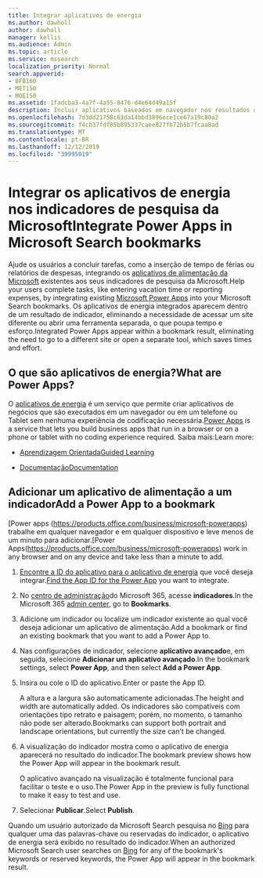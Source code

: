 ```yaml
---
title: Integrar aplicativos de energia
ms.author: dawholl
author: dawholl
manager: kellis
ms.audience: Admin
ms.topic: article
ms.service: mssearch
localization_priority: Normal
search.appverid:
- BFB160
- MET150
- MOE150
ms.assetid: 1fadcba3-4a7f-4a55-8476-d4e64d49a15f
description: Incluir aplicativos baseados em navegador nos resultados dos indicadores da pesquisa da Microsoft
ms.openlocfilehash: 7d3dd21758c63da14bbd3896ece1ce67a19c80a2
ms.sourcegitcommit: f4cb37fdf85b895337caee827fb72b5b7fcaa8ad
ms.translationtype: MT
ms.contentlocale: pt-BR
ms.lasthandoff: 12/12/2019
ms.locfileid: "39995019"
---
```

# <a name="integrate-power-apps-in-microsoft-search-bookmarks"></a><span data-ttu-id="75eda-103">Integrar os aplicativos de energia nos indicadores de pesquisa da Microsoft</span><span class="sxs-lookup"><span data-stu-id="75eda-103">Integrate Power Apps in Microsoft Search bookmarks</span></span>
   
<span data-ttu-id="75eda-104">Ajude os usuários a concluir tarefas, como a inserção de tempo de férias ou relatórios de despesas, integrando os [aplicativos de alimentação da Microsoft](https://products.office.com/business/microsoft-powerapps) existentes aos seus indicadores de pesquisa da Microsoft.</span><span class="sxs-lookup"><span data-stu-id="75eda-104">Help your users complete tasks, like entering vacation time or reporting expenses, by integrating existing [Microsoft Power Apps](https://products.office.com/business/microsoft-powerapps) into your Microsoft Search bookmarks.</span></span> <span data-ttu-id="75eda-105">Os aplicativos de energia integrados aparecem dentro de um resultado de indicador, eliminando a necessidade de acessar um site diferente ou abrir uma ferramenta separada, o que poupa tempo e esforço.</span><span class="sxs-lookup"><span data-stu-id="75eda-105">Integrated Power Apps appear within a bookmark result, eliminating the need to go to a different site or open a separate tool, which saves times and effort.</span></span>
  
## <a name="what-are-power-apps"></a><span data-ttu-id="75eda-106">O que são aplicativos de energia?</span><span class="sxs-lookup"><span data-stu-id="75eda-106">What are Power Apps?</span></span>

<span data-ttu-id="75eda-107">O [aplicativos de energia](https://products.office.com/business/microsoft-powerapps) é um serviço que permite criar aplicativos de negócios que são executados em um navegador ou em um telefone ou Tablet sem nenhuma experiência de codificação necessária.</span><span class="sxs-lookup"><span data-stu-id="75eda-107">[Power Apps](https://products.office.com/business/microsoft-powerapps) is a service that lets you build business apps that run in a browser or on a phone or tablet with no coding experience required.</span></span> <span data-ttu-id="75eda-108">Saiba mais:</span><span class="sxs-lookup"><span data-stu-id="75eda-108">Learn more:</span></span>
  
- [<span data-ttu-id="75eda-109">Aprendizagem Orientada</span><span class="sxs-lookup"><span data-stu-id="75eda-109">Guided Learning</span></span>](https://docs.microsoft.com/learn/browse/?products=powerapps)
    
- [<span data-ttu-id="75eda-110">Documentação</span><span class="sxs-lookup"><span data-stu-id="75eda-110">Documentation</span></span>](https://docs.microsoft.com/powerapps/)
    
## <a name="add-a-power-app-to-a-bookmark"></a><span data-ttu-id="75eda-111">Adicionar um aplicativo de alimentação a um indicador</span><span class="sxs-lookup"><span data-stu-id="75eda-111">Add a Power App to a bookmark</span></span>

<span data-ttu-id="75eda-112">[Power apps (https://products.office.com/business/microsoft-powerapps) trabalhe em qualquer navegador e em qualquer dispositivo e leve menos de um minuto para adicionar.</span><span class="sxs-lookup"><span data-stu-id="75eda-112">[Power Apps(https://products.office.com/business/microsoft-powerapps) work in any browser and on any device and take less than a minute to add.</span></span>
  
1. <span data-ttu-id="75eda-113">[Encontre a ID do aplicativo para o aplicativo de energia](https://docs.microsoft.com/powerapps/maker/canvas-apps/get-sessionid#get-an-app-id) que você deseja integrar.</span><span class="sxs-lookup"><span data-stu-id="75eda-113">[Find the App ID for the Power App](https://docs.microsoft.com/powerapps/maker/canvas-apps/get-sessionid#get-an-app-id) you want to integrate.</span></span>
    
2. <span data-ttu-id="75eda-114">No [centro de administração](https://admin.microsoft.com)do Microsoft 365, acesse **indicadores**.</span><span class="sxs-lookup"><span data-stu-id="75eda-114">In the Microsoft 365 [admin center](https://admin.microsoft.com), go to **Bookmarks**.</span></span>
    
3. <span data-ttu-id="75eda-115">Adicione um indicador ou localize um indicador existente ao qual você deseja adicionar um aplicativo de alimentação.</span><span class="sxs-lookup"><span data-stu-id="75eda-115">Add a bookmark or find an existing bookmark that you want to add a Power App to.</span></span>
    
4. <span data-ttu-id="75eda-116">Nas configurações de indicador, selecione **aplicativo avançado**e, em seguida, selecione **Adicionar um aplicativo avançado**.</span><span class="sxs-lookup"><span data-stu-id="75eda-116">In the bookmark settings, select **Power App**, and then select **Add a Power App**.</span></span>
    
5. <span data-ttu-id="75eda-117">Insira ou cole o ID do aplicativo.</span><span class="sxs-lookup"><span data-stu-id="75eda-117">Enter or paste the App ID.</span></span>
    
    <span data-ttu-id="75eda-118">A altura e a largura são automaticamente adicionadas.</span><span class="sxs-lookup"><span data-stu-id="75eda-118">The height and width are automatically added.</span></span> <span data-ttu-id="75eda-119">Os indicadores são compatíveis com orientações tipo retrato e paisagem; porém, no momento, o tamanho não pode ser alterado.</span><span class="sxs-lookup"><span data-stu-id="75eda-119">Bookmarks can support both portrait and landscape orientations, but currently the size can't be changed.</span></span>
    
6. <span data-ttu-id="75eda-120">A visualização do indicador mostra como o aplicativo de energia aparecerá no resultado do indicador.</span><span class="sxs-lookup"><span data-stu-id="75eda-120">The bookmark preview shows how the Power App will appear in the bookmark result.</span></span>
    
    <span data-ttu-id="75eda-121">O aplicativo avançado na visualização é totalmente funcional para facilitar o teste e o uso.</span><span class="sxs-lookup"><span data-stu-id="75eda-121">The Power App in the preview is fully functional to make it easy to test and use.</span></span>
    
7. <span data-ttu-id="75eda-122">Selecionar **Publicar**.</span><span class="sxs-lookup"><span data-stu-id="75eda-122">Select **Publish**.</span></span>
    
<span data-ttu-id="75eda-123">Quando um usuário autorizado da Microsoft Search pesquisa no [Bing](https://Bing.com) para qualquer uma das palavras-chave ou reservadas do indicador, o aplicativo de energia será exibido no resultado do indicador.</span><span class="sxs-lookup"><span data-stu-id="75eda-123">When an authorized Microsoft Search user searches on [Bing](https://Bing.com) for any of the bookmark's keywords or reserved keywords, the Power App will appear in the bookmark result.</span></span>
